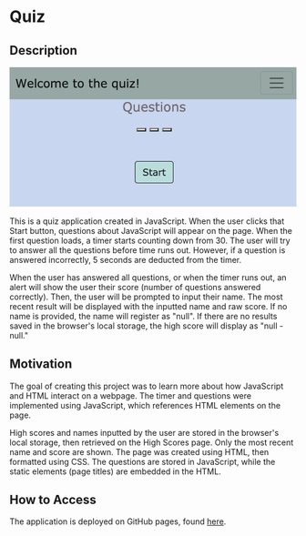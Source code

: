 # Quiz

## Description

![quiz preview](/assets/images/quiz-preview.png)

This is a quiz application created in JavaScript. When the user clicks that Start button, questions about JavaScript will appear on the page. When the first question loads, a timer starts counting down from 30. The user will try to answer all the questions before time runs out. However, if a question is answered incorrectly, 5 seconds are deducted from the timer.

When the user has answered all questions, or when the timer runs out, an alert will show the user their score (number of questions answered correctly). Then, the user will be prompted to input their name. The most recent result will be displayed with the inputted name and raw score. If no name is provided, the name will register as "null". If there are no results saved in the browser's local storage, the high score will display as "null - null."

## Motivation

The goal of creating this project was to learn more about how JavaScript and HTML interact on a webpage. The timer and questions were implemented using JavaScript, which references HTML elements on the page.

High scores and names inputted by the user are stored in the browser's local storage, then retrieved on the High Scores page. Only the most recent name and score are shown. The page was created using HTML, then formatted using CSS. The questions are stored in JavaScript, while the static elements (page titles) are embedded in the HTML.

## How to Access

The application is deployed on GitHub pages, found [here](https://ksdevinney.github.io/automatic-broccoli/).


